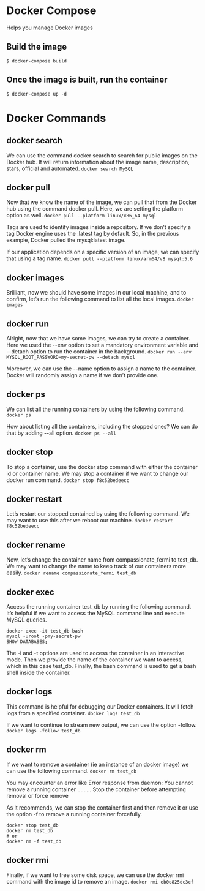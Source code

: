 # Docker Compose
Helps you manage Docker images

## Build the image

`$ docker-compose build`

## Once the image is built, run the container

`$ docker-compose up -d`


# Docker Commands

## docker search
We can use the command docker search to search for public images on the Docker hub. It will return information about the image name, description, stars, official and automated.
`docker search MySQL`

## docker pull
Now that we know the name of the image, we can pull that from the Docker hub using the command docker pull. Here, we are setting the platform option as well.
`docker pull --platform linux/x86_64 mysql`

Tags are used to identify images inside a repository. If we don’t specify a tag Docker engine uses the :latest tag by default. So, in the previous example, Docker pulled the mysql:latest image.

If our application depends on a specific version of an image, we can specify that using a tag name.
`docker pull --platform linux/arm64/v8 mysql:5.6`

## docker images
Brilliant, now we should have some images in our local machine, and to confirm, let’s run the following command to list all the local images.
`docker images`

## docker run
Alright, now that we have some images, we can try to create a container. Here we used the --env option to set a mandatory environment variable and --detach option to run the container in the background.
`docker run --env MYSQL_ROOT_PASSWORD=my-secret-pw --detach mysql`

Moreover, we can use the --name option to assign a name to the container. Docker will randomly assign a name if we don’t provide one.

## docker ps
We can list all the running containers by using the following command.
`docker ps`

How about listing all the containers, including the stopped ones? We can do that by adding --all option.
`docker ps --all`

## docker stop
To stop a container, use the docker stop command with either the container id or container name. We may stop a container if we want to change our docker run command.
`docker stop f8c52bedeecc`

## docker restart
Let’s restart our stopped contained by using the following command. We may want to use this after we reboot our machine.
`docker restart f8c52bedeecc`

## docker rename
Now, let’s change the container name from compassionate_fermi to test_db. We may want to change the name to keep track of our containers more easily.
`docker rename compassionate_fermi test_db`

## docker exec
Access the running container test_db by running the following command. It’s helpful if we want to access the MySQL command line and execute MySQL queries.
```
docker exec -it test_db bash
mysql -uroot -pmy-secret-pw
SHOW DATABASES;
```
The -i and -t options are used to access the container in an interactive mode. Then we provide the name of the container we want to access, which in this case test_db. Finally, the bash command is used to get a bash shell inside the container.

## docker logs
This command is helpful for debugging our Docker containers. It will fetch logs from a specified container.
`docker logs test_db`  

If we want to continue to stream new output, we can use the option -follow.
`docker logs -follow test_db`

## docker rm
If we want to remove a container (ie an instance of an docker image)  we can use the following command.
`docker rm test_db`

You may encounter an error like
Error response from daemon: You cannot remove a running container ……… Stop the container before attempting removal or force remove

As it recommends, we can stop the container first and then remove it or use the option -f to remove a running container forcefully.
```
docker stop test_db
docker rm test_db
# or
docker rm -f test_db
```

## docker rmi
Finally, if we want to free some disk space, we can use the docker rmi command with the image id to remove an image.
`docker rmi eb0e825dc3cf`

